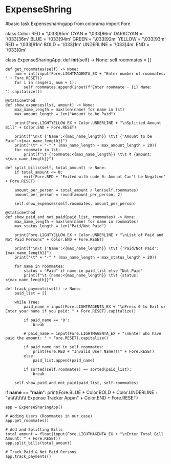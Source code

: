 # ExpenseShring
#basic task Expensesharingapp
from colorama import Fore

class Color:
    RED = '\033[95m'
    CYAN = '\033[96m'
    DARKCYAN = '\033[36m'
    BLUE = '\033[94m'
    GREEN = '\033[92m'
    YELLOW = '\033[93m'
    RED = '\033[91m'
    BOLD = '\033[1m'
    UNDERLINE = '\033[4m'
    END = '\033[0m'

class ExpenseSharingApp:
    def __init__(self) -> None:
        self.roommates = []

    def get_roommates(self) -> None:
        num = int(input(Fore.LIGHTMAGENTA_EX + "Enter number of roommates: " + Fore.RESET))
        for i in range(1, num + 1):
            self.roommates.append(input(f"Enter roommate - {i} Name: ").capitalize())

    @staticmethod
    def show_expenses(lst, amount) -> None:
        max_name_length = max(len(name) for name in lst)
        max_amount_length = len("Amount to be Paid")

        print(Fore.LIGHTYELLOW_EX + Color.UNDERLINE + "\nSplitted Amount Bill" + Color.END + Fore.RESET)
        
        print(f"\n\t {'Name':<{max_name_length}} \t\t {'Amount to be Paid':<{max_name_length}}")
        print("\t" + "-" * (max_name_length + max_amount_length + 20))
        for roommate in lst:
            print(f"\t {roommate:<{max_name_length}} \t\t ₹ {amount:<{max_name_length}}")

    def split_bills(self, total_amount) -> None:
        if total_amount <= 0:
            exit(Fore.RED + "Exited with code 0: Amount Can't be Negative" + Fore.RESET)

        amount_per_person = total_amount / len(self.roommates)
        amount_per_person = round(amount_per_person, 2)

        self.show_expenses(self.roommates, amount_per_person)

    @staticmethod
    def show_paid_and_not_paid(paid_list, roommates) -> None:
        max_name_length = max(len(name) for name in roommates)
        max_status_length = len("Paid/Not Paid")

        print(Fore.LIGHTYELLOW_EX + Color.UNDERLINE + "\nList of Paid and Not Paid Persons" + Color.END + Fore.RESET)

        print(f"\n\t {'Name':<{max_name_length}} \t\t {'Paid/Not Paid':{max_name_length}}")
        print("\t" + "-" * (max_name_length + max_status_length + 20))

        for name in roommates:
            status = "Paid" if name in paid_list else "Not Paid"
            print(f"\t {name:<{max_name_length}} \t\t {status:<{max_name_length}}")

    def track_payments(self) -> None:
        paid_list = []

        while True:
            paid_name = input(Fore.LIGHTMAGENTA_EX + "\nPress 0 to Exit or Enter your name if you paid: " + Fore.RESET).capitalize()

            if paid_name == '0':
                break

            # paid_name = input(Fore.LIGHTMAGENTA_EX + "\nEnter who have paid the amount: " + Fore.RESET).capitalize()

            if paid_name not in self.roommates:
                print(Fore.RED + "Invalid User Name!!!" + Fore.RESET)
            else:
                paid_list.append(paid_name)

            if sorted(self.roommates) == sorted(paid_list):
                break

        self.show_paid_and_not_paid(paid_list, self.roommates)


if __name__ == "__main__":
    print(Fore.BLUE + Color.BOLD + Color.UNDERLINE + "\n\t\t\t\t\t Expense Tracker App\n" + Color.END + Fore.RESET)

    app = ExpenseSharingApp()

    # Adding Users (Roommates in our case)
    app.get_roommates()

    # Add and Splitting Bills 
    total_amount = float(input(Fore.LIGHTMAGENTA_EX + "\nEnter Total Bill Amount: " + Fore.RESET))
    app.split_bills(total_amount)

    # Track Paid & Not Paid Persons
    app.track_payments()
